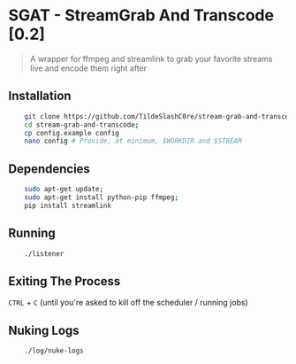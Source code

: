 # SGAT - StreamGrab And Transcode [0.2]

>A wrapper for ffmpeg and streamlink to grab your favorite streams live and encode them right after

## Installation

```bash
    git clone https://github.com/TildeSlashC0re/stream-grab-and-transcode.git;
    cd stream-grab-and-transcode;
    cp config.example config
    nano config # Provide, at minimum, $WORKDIR and $STREAM
```

## Dependencies

```bash
    sudo apt-get update; 
    sudo apt-get install python-pip ffmpeg;
    pip install streamlink
```

## Running 

```bash
    ./listener
```

## Exiting The Process
`CTRL` + `C` (until you're asked to kill off the scheduler / running jobs)


## Nuking Logs

```bash
    ./log/nuke-logs
```

